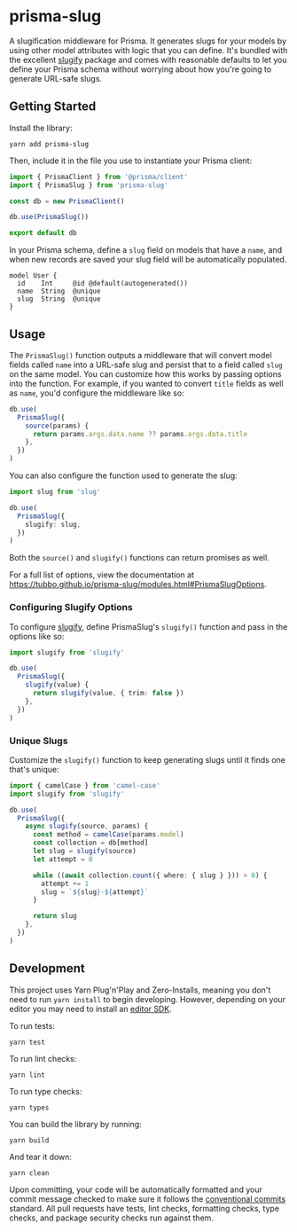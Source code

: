 # prisma-slug

A slugification middleware for Prisma. It generates slugs for your
models by using other model attributes with logic that you can define.
It's bundled with the excellent [slugify][] package and comes with
reasonable defaults to let you define your Prisma schema without
worrying about how you're going to generate URL-safe slugs.

## Getting Started

Install the library:

    yarn add prisma-slug

Then, include it in the file you use to instantiate your Prisma client:

```typescript
import { PrismaClient } from '@prisma/client'
import { PrismaSlug } from 'prisma-slug'

const db = new PrismaClient()

db.use(PrismaSlug())

export default db
```

In your Prisma schema, define a `slug` field on models that have a
`name`, and when new records are saved your slug field will be
automatically populated.

```prisma
model User {
  id    Int     @id @default(autogenerated())
  name  String  @unique
  slug  String  @unique
}
```

## Usage

The `PrismaSlug()` function outputs a middleware that will convert model
fields called `name` into a URL-safe slug and persist that to a field
called `slug` on the same model. You can customize how this works by
passing options into the function. For example, if you wanted to convert
`title` fields as well as `name`, you'd configure the middleware like
so:

```typescript
db.use(
  PrismaSlug({
    source(params) {
      return params.args.data.name ?? params.args.data.title
    },
  })
)
```

You can also configure the function used to generate the slug:

```typescript
import slug from 'slug'

db.use(
  PrismaSlug({
    slugify: slug,
  })
)
```

Both the `source()` and `slugify()` functions can return promises as
well.

For a full list of options, view the documentation at
https://tubbo.github.io/prisma-slug/modules.html#PrismaSlugOptions.

### Configuring Slugify Options

To configure [slugify][], define PrismaSlug's `slugify()` function and
pass in the options like so:

```typescript
import slugify from 'slugify'

db.use(
  PrismaSlug({
    slugify(value) {
      return slugify(value, { trim: false })
    },
  })
)
```

### Unique Slugs

Customize the `slugify()` function to keep generating slugs until it
finds one that's unique:

```typescript
import { camelCase } from 'camel-case'
import slugify from 'slugify'

db.use(
  PrismaSlug({
    async slugify(source, params) {
      const method = camelCase(params.model)
      const collection = db[method]
      let slug = slugify(source)
      let attempt = 0

      while ((await collection.count({ where: { slug } })) > 0) {
        attempt += 1
        slug = `${slug}-${attempt}`
      }

      return slug
    },
  })
)
```

## Development

This project uses Yarn Plug'n'Play and Zero-Installs, meaning you don't
need to run `yarn install` to begin developing. However, depending on
your editor you may need to install an [editor SDK][].

To run tests:

    yarn test

To run lint checks:

    yarn lint

To run type checks:

    yarn types

You can build the library by running:

    yarn build

And tear it down:

    yarn clean

Upon committing, your code will be automatically formatted and your
commit message checked to make sure it follows the [conventional
commits][] standard. All pull requests have tests, lint checks,
formatting checks, type checks, and package security checks run against
them.

[slugify]: https://www.npmjs.com/package/slugify
[editor sdk]: https://yarnpkg.com/getting-started/editor-sdks
[conventional commits]: https://www.conventionalcommits.org/en/v1.0.0/
